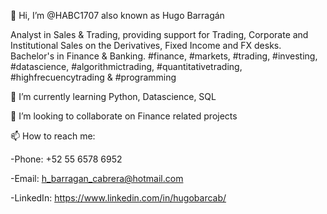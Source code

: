 👋 Hi, I’m @HABC1707 also known as Hugo Barragán 

Analyst in Sales & Trading, providing support for Trading, Corporate and Institutional Sales on the Derivatives, Fixed Income and FX desks. Bachelor's in Finance & Banking.
 #finance, #markets, #trading, #investing, #datascience, #algorithmictrading, #quantitativetrading, #highfrecuencytrading & #programming

🌱 I’m currently learning Python, Datascience, SQL

💞️ I’m looking to collaborate on Finance related projects

📫 How to reach me:

-Phone: +52 55 6578 6952

-Email: h_barragan_cabrera@hotmail.com

-LinkedIn: https://www.linkedin.com/in/hugobarcab/
